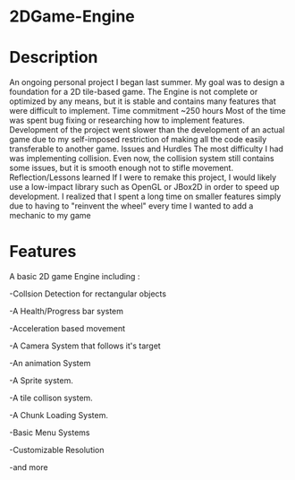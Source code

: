 # 2DGame-Engine


# Description
An ongoing personal project I began last summer. My goal was to design a foundation for a 2D tile-based game. The Engine is not complete or optimized by any means, but it is stable and contains many features that were difficult to implement.
Time commitment ~250 hours
Most of the time was spent bug fixing or researching how to implement features. 
Development of the project went slower than the development of an actual game due to my self-imposed restriction of making all the code easily transferable to another game.
Issues and Hurdles
The most difficulty I had was implementing collision. Even now, the collision system still contains some issues, but it is smooth enough not to stifle movement.
Reflection/Lessons learned
If I were to remake this project, I would likely use a low-impact library such as OpenGL or JBox2D in order to speed up development. I realized that I spent a long time on smaller features simply due to having to "reinvent the wheel" every time I wanted to add a mechanic to my game

# Features
A basic 2D game Engine including :

-Collsion Detection for rectangular objects

-A Health/Progress bar system

-Acceleration based movement

-A Camera System that follows it's target

-An animation System

-A Sprite system.

-A tile collison system.

-A Chunk Loading System.

-Basic Menu Systems

-Customizable Resolution

-and more
